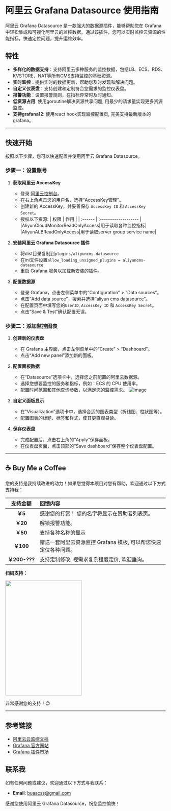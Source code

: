 # 阿里云 Grafana Datasource 使用指南

阿里云 Grafana Datasource 是一款强大的数据源插件，能够帮助您在 Grafana 中轻松集成和可视化阿里云的监控数据。通过该插件，您可以实时监控云资源的性能指标，快速定位问题，提升运维效率。

## 特性

- **多样化的数据支持**：支持阿里云多种服务的监控数据，包括LB、ECS、RDS、KVSTORE、NAT等所有CMS支持监控的基础资源。
- **实时监控**：提供实时的数据更新，帮助您及时发现和解决问题。
- **自定义仪表盘**：支持创建和定制符合您需求的监控仪表盘。
- **报警功能**：设置报警规则，在指标异常时及时通知。
- **低资源占用**: 使用goroutine解决资源共享问题, 用最少的请求量实现更多资源监控。
- **支持grafana12**: 使用react hook实现监控配置页, 完美支持最新版本的grafana。

---

## 快速开始

按照以下步骤，您可以快速配置并使用阿里云 Grafana Datasource。

### 步骤一：设置账号

1. **获取阿里云 AccessKey**
   - 登录 [阿里云控制台](https://home.console.aliyun.com/)。
   - 在右上角点击您的用户名，选择“AccessKey管理”。
   - 创建新的 AccessKey，并妥善保存 `AccessKey ID` 和 `AccessKey Secret`。
   - 授权以下资源:
     | 权限 | 作用             |
     | :------ | :------------------- |
     |AliyunCloudMonitorReadOnlyAccess|用于读取各种监控指标|
     |AliyunALBReadOnlyAccess|用于读取server group service name|

2. **安装阿里云 Grafana Datasource 插件**
   - 将dist目录复制到```plugins/aliyuncms-datasource```
   - 在ini文件设置```allow_loading_unsigned_plugins = aliyuncms-datasource```
   - 重启 Grafana 服务以加载新安装的插件。

3. **配置数据源**
   - 登录 Grafana，点击左侧菜单中的“Configuration” > “Data sources”。
   - 点击“Add data source”，搜索并选择“aliyun cms datasource”。
   - 在配置页面中填写您的`UserID`, `AccessKey ID` 和 `AccessKey Secret`。
   - 点击“Save & Test”确认配置无误。

### 步骤二：添加监控图表

1. **创建新的仪表盘**
   - 在 Grafana 主界面，点击左侧菜单中的“Create” > “Dashboard”。
   - 点击“Add new panel”添加新的面板。

2. **配置面板数据**
   - 在“Datasource”选项卡中，选择您之前配置的阿里云数据源。
   - 选择您想要监控的服务和指标，例如：ECS 的 CPU 使用率。
   - 配置时间范围和其他查询参数，以满足您的监控需求。
 ![image](https://github.com/user-attachments/assets/f39a031a-e969-481f-852f-9bb20fe3bb1d)


3. **自定义面板显示**
   - 在“Visualization”选项卡中，选择合适的图表类型（折线图、柱状图等）。
   - 配置图表的标题、标签和样式，使其更直观易读。

4. **保存仪表盘**
   - 完成配置后，点击右上角的“Apply”保存面板。
   - 在仪表盘页面，点击顶部的“Save dashboard”保存整个仪表盘配置。

---

## ☕ Buy Me a Coffee

您的支持是我持续改进的动力！如果您觉得本项目对您有帮助，欢迎通过以下方式支持我：

| 支持金额 | 回馈内容             |
| :------: | :------------------- |
|  **￥5** | 感谢您的打赏！ 您的名字将显示在赞助者列表页。      |
| **￥20** | 解锁报警功能。  |
| **￥50** | 支持各种名称的显示   |
| **￥100**| 赠送一套阿里云资源监控 Grafana 模板, 可以帮您快速定位各种问题。 |
| **￥200-???**| 支持定制修改, 视需求复杂程度定价, 欢迎垂询。 |

**扫码支持：**

<img src="https://github.com/user-attachments/assets/d87a83af-9f5a-4574-afc5-aa99adfb16fe" alt="" width="240" height="360">


非常感谢您的支持！😊

---

## 参考链接

- [阿里云云监控文档](https://help.aliyun.com/product/28572.html)
- [Grafana 官方网站](https://grafana.com/)
- [Grafana 插件市场](https://grafana.com/grafana/plugins/)

## 联系我

如有任何问题或建议，欢迎通过以下方式与我联系：

- **Email**: buaacss@gmail.com

感谢您使用阿里云 Grafana Datasource，祝您监控愉快！
